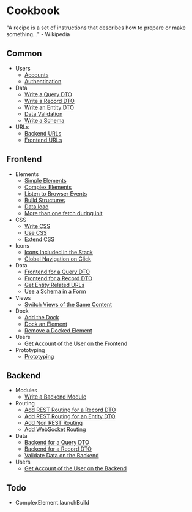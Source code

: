 # Cookbook

"A recipe is a set of instructions that describes how to prepare or make something..." - Wikipedia

## Common

* Users
    * [Accounts](common/Accounts.md)
    * [Authentication](common/Authentication.md)
* Data
    * [Write a Query DTO](common/Data.md#Write-a-Query-DTO)
    * [Write a Record DTO](common/Data.md#Write-a-Record-DTO)
    * [Write an Entity DTO](common/Data.md#Write-an-Entity-DTO)
    * [Data Validation](common/Data.md#Data-Validation)
    * [Write a Schema](common/Data.md#Write-a-Schema)
* URLs
    * [Backend URLs](common/URLs.md#API-URLs)
    * [Frontend URLs](common/URLs.md#View-URLs)

## Frontend

* Elements
    * [Simple Elements](frontend/Elements.md#Simple-Elements)
    * [Complex Elements](frontend/Elements.md#Complex-Elements)
    * [Listen to Browser Events](frontend/Elements.md#Listen-to-Browser-Events)
    * [Build Structures](frontend/Elements.md#Build-Structures)
    * [Data load](frontend/Elements.md#Data-load)
    * [More than one fetch during init](frontend/Elements.md#More-than-one-fetch-during-init)
* CSS
    * [Write CSS](frontend/Css.md#Write-CSS)
    * [Use CSS](frontend/Css.md#Use-CSS)
    * [Extend CSS](frontend/Css.md#Extend-CSS)
* Icons
    * [Icons Included in the Stack](frontend/Icons.md#Icons-Included-in-the-Stack)
    * [Global Navigation on Click](frontend/Icons.md#Global-Navigation-on-Click)
* Data
    * [Frontend for a Query DTO](common/Data.md#Frontend-for-a-Query-DTO)
    * [Frontend for a Record DTO](common/Data.md#Frontend-for-a-Record-DTO)
    * [Get Entity Related URLs](common/Data.md#Get-Entity-Related-URLs)
    * [Use a Schema in a Form](common/Data.md#Use-a-Schema-in-a-Form)
* Views
    * [Switch Views of the Same Content](frontend/SwitchViews.md)
* Dock
    * [Add the Dock](frontend/Dock.md#Add-the-Dock)
    * [Dock an Element](frontend/Dock.md#Dock-an-Element)
    * [Remove a Docked Element](frontend/Dock.md#Remove-a-Docked-Element)
* Users
    * [Get Account of the User on the Frontend](common/Accounts.md#Get-Account-of-the-User-on-the-Frontend)
* Prototyping
    * [Prototyping](frontend/Prototyping.md)

## Backend

* Modules
    * [Write a Backend Module](backend/Modules.md#Write-a-Backend-Module)
* Routing
    * [Add REST Routing for a Record DTO](backend/Routing.md#Add-REST-Routing-for-a-Record-DTO)
    * [Add REST Routing for an Entity DTO](backend/Routing.md#Add-REST-Routing-for-an-Entity-DTO)
    * [Add Non REST Routing](backend/Routing.md#Add-Non-REST-Routing)
    * [Add WebSocket Routing](backend/Routing.md#Add-WebSocket-Routing)
* Data
    * [Backend for a Query DTO](common/Data.md#Backend-for-a-Query-DTO)
    * [Backend for a Record DTO](common/Data.md#Backend-for-a-Record-DTO)
    * [Validate Data on the Backend](common/Data.md#Validate-Data-on-the-Backend)
* Users
    * [Get Account of the User on the Backend](common/Accounts.md#Get-Account-of-the-User-on-the-Backend)

## Todo

- ComplexElement.launchBuild